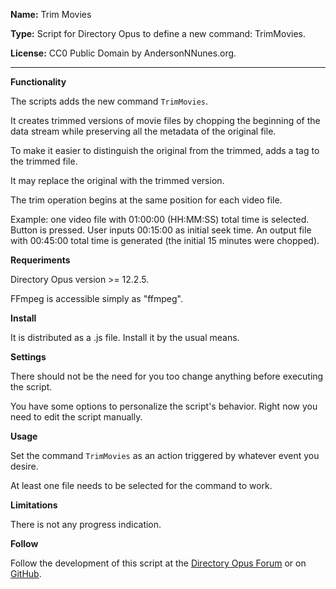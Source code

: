 **Name:** Trim Movies

**Type:** Script for Directory Opus to define a new command: TrimMovies.

**License:** CC0 Public Domain by AndersonNNunes.org.

------

**Functionality**

The scripts adds the new command ```TrimMovies```.

It creates trimmed versions of movie files by chopping the beginning of the data stream while preserving all the metadata of the original file.

To make it easier to distinguish the original from the trimmed, adds a tag to the trimmed file.

It may replace the original with the trimmed version.

The trim operation begins at the same position for each video file.

Example: one video file with 01:00:00 (HH:MM:SS) total time is selected. Button is pressed. User inputs 00:15:00 as initial seek time. An output file with 00:45:00 total time is generated (the initial 15 minutes were chopped).

**Requeriments**

Directory Opus version >= 12.2.5.

FFmpeg is accessible simply as "ffmpeg".

**Install**

It is distributed as a .js file. Install it by the usual means.

**Settings**

There should not be the need for you too change anything before executing the script.

You have some options to personalize the script's behavior. Right now you need to edit the script manually.

**Usage**

Set the command ```TrimMovies``` as an action triggered by whatever event you desire.

At least one file needs to be selected for the command to work.

**Limitations**

There is not any progress indication.

**Follow**

Follow the development of this script at the [Directory Opus Forum](https://resource.dopus.com/t/trim-movies-create-a-trimmed-copy-with-identical-metadata/24515) or on [GitHub](https://github.com/andersonnnunes/TrimMovies).